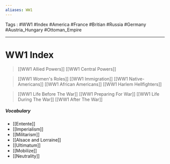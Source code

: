 ```yaml
---
aliases: WW1
---
```

Tags : #WW1 #Index #America #France #Britian #Russia #Germany #Austria_Hungary #Ottoman_Empire
___
# WW1 Index
> [[WW1 Allied Powers]]
> [[WW1 Central Powers]]

> [[WW1 Women's Roles]]
> [[WW1 Immigration]]
> [[WW1 Native-Americans]]
> [[WW1 African Americans]]
> [[WW1 Harlem Hellfighters]]

> [[WW1 Life Before The War]]
> [[WW1 Preparing For War]]
> [[WW1 Life During The War]]
> [[WW1 After The War]]

##### Vocabulary
- [[Entente]]
- [[Imperialism]]
- [[Militarism]]
- [[Alsace and Lorraine]]
- [[Ultimatum]]
- [[Mobilize]]
- [[Neutrality]]